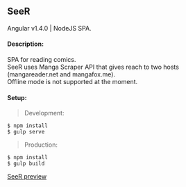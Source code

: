 ## SeeR
Angular v1.4.0 | NodeJS SPA.

#### Description:

SPA for reading comics.<br>
SeeR uses Manga Scraper API that gives reach to two hosts (mangareader.net and mangafox.me).<br>
Offline mode is not supported at the moment.

#### Setup:

> Development:

```
$ npm install
$ gulp serve
```

> Production:

```
$ npm install
$ gulp build

```

[SeeR preview](http://davidlazic.github.io/SeeR/#/)
